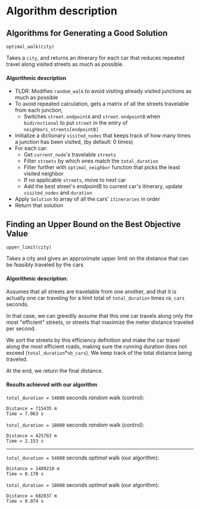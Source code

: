 # Algorithm description
## Algorithms for Generating a Good Solution
    optimal_walk(city)

Takes a `city`, and returns an itinerary for each car that reduces repeated travel along visited 
streets as much as possible.

#### Algorithmic description
- TLDR: Modifies `random_walk` to avoid visiting already visited junctions as much as possible
- To avoid repeated calculation, gets a matrix of all the streets travelable from each junction, 
    - Switches `street.endpointA` and `street.endpointB` when `bidirectional` to put `street` in the entry of `neighbors_streets[endpointB]` 
- Initialize a dictionary `visited_nodes` that keeps track of how many times a junction has been visited, (by default: 0 times)
- For each car:
    - Get `current_node`'s travelable `streets` 
    - Filter `streets` by which ones match the `total_duration`
    - Filter further with `optimal_neighbor` function that picks the least visited neighbor
    - If no applicable `streets`, move to next car
    - Add the best street's endpointB to current car's itinerary, update `visited_nodes` and `duration`
- Apply `Solution` to array of all the cars' `itineraries` in order
- Return that solution

## Finding an Upper Bound on the Best Objective Value
    upper_limit(city)

Takes a city and gives an approximate upper limit on the distance that can be feasibly traveled by the cars 
#### Algorithmic description:
Assumes that all streets are travelable from one another, and that it is actually one car traveling for a limit
total of `total_duration` times `nb_cars` seconds. 

In that case, we can greedily assume that this one car travels along only the most "efficient" streets, or streets that maximize the meter distance traveled per second.

We sort the streets by this efficiency definition and make the car travel along the most efficient roads, making sure the running duration does not exceed (`total_duration`*`nb_cars`). We keep track of the total distance being traveled.

At the end, we return the final distance. 



#### Results achieved with our algorithm
`total_duration = 54000` seconds *random* walk (control): 
```
Distance = 715435 m
Time = 7.063 s 
```
`total_duration = 18000` seconds *random* walk (control): 
```
Distance = 425783 m
Time = 2.153 s 
```

---
`total_duration = 54000` seconds *optimal* walk (our algorithm): 
```
Distance = 1409210 m
Time = 0.178 s 
```
`total_duration = 18000` seconds *optimal* walk (our algorithm): 
```
Distance = 682037 m
Time = 0.074 s 
```